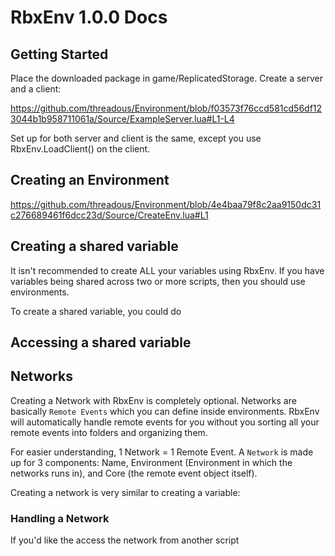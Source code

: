 # RbxEnv 1.0.0 Docs

## Getting Started

Place the downloaded package in game/ReplicatedStorage. Create a server and a client:

https://github.com/threadous/Environment/blob/f03573f76ccd581cd56df123044b1b958711061a/Source/ExampleServer.lua#L1-L4

Set up for both server and client is the same, except you use RbxEnv.LoadClient() on the client. 

## Creating an Environment

https://github.com/threadous/Environment/blob/4e4baa79f8c2aa9150dc31c276689461f6dcc23d/Source/CreateEnv.lua#L1

## Creating a shared variable

It isn't recommended to create ALL your variables using RbxEnv. If you have variables being shared across two or more scripts, then you should use environments. 

To create a shared variable, you could do

## Accessing a shared variable
<script src="https://gist.github.com/threadous/44034013c26c046f239452b15407c37c.js"></script>

## Networks

Creating a Network with RbxEnv is completely optional. Networks are basically `Remote Events` which you can define inside environments. RbxEnv will automatically handle remote events for you without you sorting all your remote events into folders and organizing them. 

For easier understanding, 1 Network = 1 Remote Event. A `Network` is made up for 3 components: Name, Environment (Environment in which the networks runs in), and Core (the remote event object itself).

Creating a network is very similar to creating a variable:

### Handling a Network

If you'd like the access the network from another script

